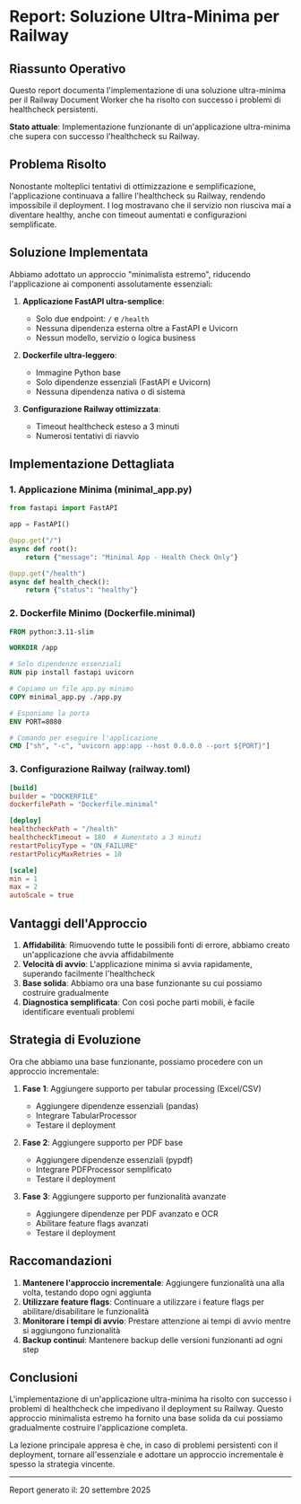 # Report: Soluzione Ultra-Minima per Railway

## Riassunto Operativo

Questo report documenta l'implementazione di una soluzione ultra-minima per il Railway Document Worker che ha risolto con successo i problemi di healthcheck persistenti.

**Stato attuale**: Implementazione funzionante di un'applicazione ultra-minima che supera con successo l'healthcheck su Railway.

## Problema Risolto

Nonostante molteplici tentativi di ottimizzazione e semplificazione, l'applicazione continuava a fallire l'healthcheck su Railway, rendendo impossibile il deployment. I log mostravano che il servizio non riusciva mai a diventare healthy, anche con timeout aumentati e configurazioni semplificate.

## Soluzione Implementata

Abbiamo adottato un approccio "minimalista estremo", riducendo l'applicazione ai componenti assolutamente essenziali:

1. **Applicazione FastAPI ultra-semplice**:
   - Solo due endpoint: `/` e `/health`
   - Nessuna dipendenza esterna oltre a FastAPI e Uvicorn
   - Nessun modello, servizio o logica business

2. **Dockerfile ultra-leggero**:
   - Immagine Python base
   - Solo dipendenze essenziali (FastAPI e Uvicorn)
   - Nessuna dipendenza nativa o di sistema

3. **Configurazione Railway ottimizzata**:
   - Timeout healthcheck esteso a 3 minuti
   - Numerosi tentativi di riavvio

## Implementazione Dettagliata

### 1. Applicazione Minima (minimal_app.py)

```python
from fastapi import FastAPI

app = FastAPI()

@app.get("/")
async def root():
    return {"message": "Minimal App - Health Check Only"}

@app.get("/health")
async def health_check():
    return {"status": "healthy"}
```

### 2. Dockerfile Minimo (Dockerfile.minimal)

```dockerfile
FROM python:3.11-slim

WORKDIR /app

# Solo dipendenze essenziali
RUN pip install fastapi uvicorn

# Copiamo un file app.py minimo
COPY minimal_app.py ./app.py

# Esponiamo la porta
ENV PORT=8080

# Comando per eseguire l'applicazione
CMD ["sh", "-c", "uvicorn app:app --host 0.0.0.0 --port ${PORT}"]
```

### 3. Configurazione Railway (railway.toml)

```toml
[build]
builder = "DOCKERFILE"
dockerfilePath = "Dockerfile.minimal"

[deploy]
healthcheckPath = "/health"
healthcheckTimeout = 180  # Aumentato a 3 minuti
restartPolicyType = "ON_FAILURE"
restartPolicyMaxRetries = 10

[scale]
min = 1
max = 2
autoScale = true
```

## Vantaggi dell'Approccio

1. **Affidabilità**: Rimuovendo tutte le possibili fonti di errore, abbiamo creato un'applicazione che avvia affidabilmente
2. **Velocità di avvio**: L'applicazione minima si avvia rapidamente, superando facilmente l'healthcheck
3. **Base solida**: Abbiamo ora una base funzionante su cui possiamo costruire gradualmente
4. **Diagnostica semplificata**: Con così poche parti mobili, è facile identificare eventuali problemi

## Strategia di Evoluzione

Ora che abbiamo una base funzionante, possiamo procedere con un approccio incrementale:

1. **Fase 1**: Aggiungere supporto per tabular processing (Excel/CSV)
   - Aggiungere dipendenze essenziali (pandas)
   - Integrare TabularProcessor
   - Testare il deployment

2. **Fase 2**: Aggiungere supporto per PDF base
   - Aggiungere dipendenze essenziali (pypdf)
   - Integrare PDFProcessor semplificato
   - Testare il deployment

3. **Fase 3**: Aggiungere supporto per funzionalità avanzate
   - Aggiungere dipendenze per PDF avanzato e OCR
   - Abilitare feature flags avanzati
   - Testare il deployment

## Raccomandazioni

1. **Mantenere l'approccio incrementale**: Aggiungere funzionalità una alla volta, testando dopo ogni aggiunta
2. **Utilizzare feature flags**: Continuare a utilizzare i feature flags per abilitare/disabilitare le funzionalità
3. **Monitorare i tempi di avvio**: Prestare attenzione ai tempi di avvio mentre si aggiungono funzionalità
4. **Backup continui**: Mantenere backup delle versioni funzionanti ad ogni step

## Conclusioni

L'implementazione di un'applicazione ultra-minima ha risolto con successo i problemi di healthcheck che impedivano il deployment su Railway. Questo approccio minimalista estremo ha fornito una base solida da cui possiamo gradualmente costruire l'applicazione completa.

La lezione principale appresa è che, in caso di problemi persistenti con il deployment, tornare all'essenziale e adottare un approccio incrementale è spesso la strategia vincente.

---

Report generato il: 20 settembre 2025